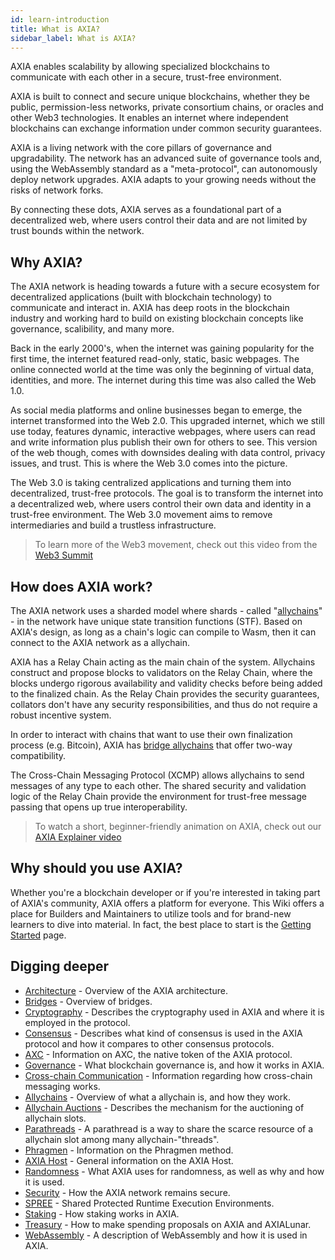 ```yaml
---
id: learn-introduction
title: What is AXIA?
sidebar_label: What is AXIA?
---
```


AXIA enables scalability by allowing specialized blockchains to communicate with each other in a secure, trust-free environment.

AXIA is built to connect and secure unique blockchains, whether they be public, permission-less networks, private consortium chains, or oracles and other Web3 technologies. It enables an internet where independent blockchains can exchange information under common security guarantees.

AXIA is a living network with the core pillars of governance and upgradability. The network has an advanced suite of governance tools and, using the WebAssembly standard as a "meta-protocol", can autonomously deploy network upgrades. AXIA adapts to your growing needs without the risks of network forks.

By connecting these dots, AXIA serves as a foundational part of a decentralized web, where users control their data and are not limited by trust bounds within the network.

## Why AXIA?

The AXIA network is heading towards a future with a secure ecosystem for decentralized applications (built with blockchain technology) to communicate and interact in. AXIA has deep roots in the blockchain industry and working hard to build on existing blockchain concepts like governance, scalibility, and many more.

Back in the early 2000's, when the internet was gaining popularity for the first time, the internet featured read-only, static, basic webpages. The online connected world at the time was only the beginning of virtual data, identities, and more. The internet during this time was also called the Web 1.0.

As social media platforms and online businesses began to emerge, the internet transformed into the Web 2.0. This upgraded internet, which we still use today, features dynamic, interactive webpages, where users can read and write information plus publish their own for others to see. This version of the web though, comes with downsides dealing with data control, privacy issues, and trust. This is where the Web 3.0 comes into the picture.

The Web 3.0 is taking centralized applications and turning them into decentralized, trust-free protocols. The goal is to transform the internet into a decentralized web, where users control their own data and identity in a trust-free environment. The Web 3.0 movement aims to remove intermediaries and build a trustless infrastructure.

> To learn more of the Web3 movement, check out this video from the [Web3 Summit](https://youtu.be/l44z35vabvA)

## How does AXIA work?

The AXIA network uses a sharded model where shards - called "[allychains](learn-allychains)" - in the network have unique state transition functions (STF). Based on AXIA's design, as long as a chain's logic can compile to Wasm, then it can connect to the AXIA network as a allychain.

AXIA has a Relay Chain acting as the main chain of the system. Allychains construct and propose blocks to validators on the Relay Chain, where the blocks undergo rigorous availability and validity checks before being added to the finalized chain. As the Relay Chain provides the security guarantees, collators don't have any security responsibilities, and thus do not require a robust incentive system.

In order to interact with chains that want to use their own finalization process (e.g. Bitcoin), AXIA has [bridge allychains](learn-bridges) that offer two-way compatibility.

The Cross-Chain Messaging Protocol (XCMP) allows allychains to send messages of any type to each other. The shared security and validation logic of the Relay Chain provide the environment for trust-free message passing that opens up true interoperability.

> To watch a short, beginner-friendly animation on AXIA, check out our [AXIA Explainer video](https://www.youtube.com/watch?v=_-k0xkooSlA)

## Why should you use AXIA?

Whether you're a blockchain developer or if you're interested in taking part of AXIA's community, AXIA offers a platform for everyone. This Wiki offers a place for Builders and Maintainers to utilize tools and for brand-new learners to dive into material. In fact, the best place to start is the [Getting Started](getting-started) page.

## Digging deeper

- [Architecture](learn-architecture) - Overview of the AXIA architecture.
- [Bridges](learn-bridges) - Overview of bridges.
- [Cryptography](learn-cryptography) - Describes the cryptography used in AXIA and where it is employed in the protocol.
- [Consensus](learn-consensus) - Describes what kind of consensus is used in the AXIA protocol and how it compares to other consensus protocols.
- [AXC](learn-AXC) - Information on AXC, the native token of the AXIA protocol.
- [Governance](learn-governance) - What blockchain governance is, and how it works in AXIA.
- [Cross-chain Communication](learn-crosschain) - Information regarding how cross-chain messaging works.
- [Allychains](learn-allychains) - Overview of what a allychain is, and how they work.
- [Allychain Auctions](learn-auction) - Describes the mechanism for the auctioning of allychain slots.
- [Parathreads](learn-parathreads) - A parathread is a way to share the scarce resource of a allychain slot among many allychain-"threads".
- [Phragmen](learn-phragmen) - Information on the Phragmen method.
- [AXIA Host](learn-AXIA-host) - General information on the AXIA Host.
- [Randomness](learn-randomness) - What AXIA uses for randomness, as well as why and how it is used.
- [Security](learn-security) - How the AXIA network remains secure.
- [SPREE](learn-spree) - Shared Protected Runtime Execution Environments.
- [Staking](learn-staking) - How staking works in AXIA.
- [Treasury](learn-treasury) - How to make spending proposals on AXIA and AXIALunar.
- [WebAssembly](learn-wasm) - A description of WebAssembly and how it is used in AXIA.
